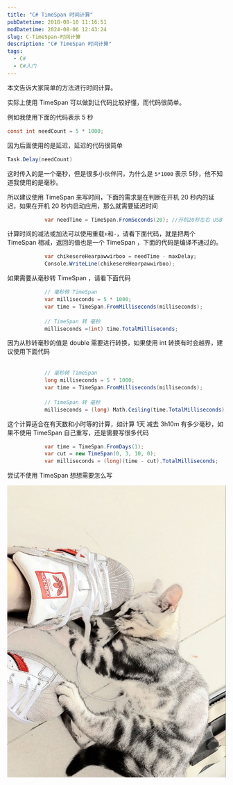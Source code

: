 ```yaml
---
title: "C# TimeSpan 时间计算"
pubDatetime: 2018-08-10 11:16:51
modDatetime: 2024-08-06 12:43:24
slug: C-TimeSpan-时间计算
description: "C# TimeSpan 时间计算"
tags:
  - C#
  - C#入门
---
```





本文告诉大家简单的方法进行时间计算。

<!--more-->


<!-- CreateTime:2018/8/10 19:16:51 -->

<!-- 标签：C#，C#入门 -->

实际上使用 TimeSpan 可以做到让代码比较好懂，而代码很简单。

例如我使用下面的代码表示 5 秒

```csharp
const int needCount = 5 * 1000;
```

因为后面使用的是延迟，延迟的代码很简单

```csharp
Task.Delay(needCount)
```

这时传入的是一个毫秒，但是很多小伙伴问，为什么是 `5*1000` 表示 5秒，他不知道我使用的是毫秒。

所以建议使用 TimeSpan 来写时间，下面的需求是在判断在开机 20 秒内的延迟，如果在开机 20 秒内启动应用，那么就需要延迟时间

```csharp
            var needTime = TimeSpan.FromSeconds(20); //开机20秒左右 USB 已经加载完成
```

计算时间的减法或加法可以使用重载`+`和`-`，请看下面代码，就是把两个 TimeSpan 相减，返回的值也是一个 TimeSpan ，下面的代码是编译不通过的。

```csharp
            var chikesereHearpawwirboo = needTime - maxDelay;
            Console.WriteLine(chikesereHearpawwirboo);
```

如果需要从毫秒转 TimeSpan ，请看下面代码

```csharp
            // 毫秒转 TimeSpan
            var milliseconds = 5 * 1000;
            var time = TimeSpan.FromMilliseconds(milliseconds);

            // TimeSpan 转 毫秒
            milliseconds =(int) time.TotalMilliseconds;
```

因为从秒转毫秒的值是 double 需要进行转换，如果使用 int 转换有时会越界，建议使用下面代码

```csharp

            // 毫秒转 TimeSpan
            long milliseconds = 5 * 1000;
            var time = TimeSpan.FromMilliseconds(milliseconds);

            // TimeSpan 转 毫秒
            milliseconds = (long) Math.Ceiling(time.TotalMilliseconds);
```

这个计算适合在有天数和小时等的计算，如计算 1天 减去 3h10m 有多少毫秒，如果不使用 TimeSpan 自己重写，还是需要写很多代码

```csharp
            var time = TimeSpan.FromDays(1);
            var cut = new TimeSpan(0, 3, 10, 0);
            var milliseconds = (long)(time - cut).TotalMilliseconds;
```

尝试不使用 TimeSpan 想想需要怎么写

![](images/img-modify-f10a4e3a05366b68babdad69424c1fba.jpg)

